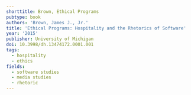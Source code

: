 ```yaml
---
shorttitle: Brown, Ethical Programs
pubtype: book
authors: 'Brown, James J., Jr.'
title: 'Ethical Programs: Hospitality and the Rhetorics of Software'
year: '2015'
publisher: University of Michigan
doi: 10.3998/dh.13474172.0001.001
tags:
  - hospitality
  - ethics
fields:
  - software studies
  - media studies
  - rhetoric
---
```

